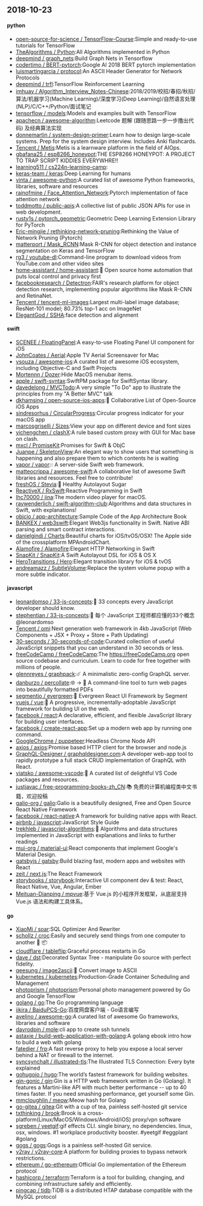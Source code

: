 ## 2018-10-23

#### python
* [open-source-for-science / TensorFlow-Course](https://github.com/open-source-for-science/TensorFlow-Course):Simple and ready-to-use tutorials for TensorFlow
* [TheAlgorithms / Python](https://github.com/TheAlgorithms/Python):All Algorithms implemented in Python
* [deepmind / graph_nets](https://github.com/deepmind/graph_nets):Build Graph Nets in Tensorflow
* [codertimo / BERT-pytorch](https://github.com/codertimo/BERT-pytorch):Google AI 2018 BERT pytorch implementation
* [luismartingarcia / protocol](https://github.com/luismartingarcia/protocol):An ASCII Header Generator for Network Protocols
* [deepmind / trfl](https://github.com/deepmind/trfl):TensorFlow Reinforcement Learning
* [imhuay / Algorithm_Interview_Notes-Chinese](https://github.com/imhuay/Algorithm_Interview_Notes-Chinese):2018/2019/校招/春招/秋招/算法/机器学习(Machine Learning)/深度学习(Deep Learning)/自然语言处理(NLP)/C/C++/Python/面试笔记
* [tensorflow / models](https://github.com/tensorflow/models):Models and examples built with TensorFlow
* [apachecn / awesome-algorithm](https://github.com/apachecn/awesome-algorithm):Leetcode 题解 (跟随思路一步一步撸出代码) 及经典算法实现
* [donnemartin / system-design-primer](https://github.com/donnemartin/system-design-primer):Learn how to design large-scale systems. Prep for the system design interview. Includes Anki flashcards.
* [Tencent / Metis](https://github.com/Tencent/Metis):Metis is a learnware platform in the field of AIOps.
* [gbafana25 / esp8266_honeypot](https://github.com/gbafana25/esp8266_honeypot):THE ESP8266 HONEYPOT: A PROJECT TO TRAP SCRIPT KIDDIES EVERYWHRE!!
* [learning511 / cs224n-learning-camp](https://github.com/learning511/cs224n-learning-camp):
* [keras-team / keras](https://github.com/keras-team/keras):Deep Learning for humans
* [vinta / awesome-python](https://github.com/vinta/awesome-python):A curated list of awesome Python frameworks, libraries, software and resources
* [rainofmine / Face_Attention_Network](https://github.com/rainofmine/Face_Attention_Network):Pytorch implementation of face attention network
* [toddmotto / public-apis](https://github.com/toddmotto/public-apis):A collective list of public JSON APIs for use in web development.
* [rusty1s / pytorch_geometric](https://github.com/rusty1s/pytorch_geometric):Geometric Deep Learning Extension Library for PyTorch
* [Eric-mingjie / rethinking-network-pruning](https://github.com/Eric-mingjie/rethinking-network-pruning):Rethinking the Value of Network Pruning (Pytorch)
* [matterport / Mask_RCNN](https://github.com/matterport/Mask_RCNN):Mask R-CNN for object detection and instance segmentation on Keras and TensorFlow
* [rg3 / youtube-dl](https://github.com/rg3/youtube-dl):Command-line program to download videos from YouTube.com and other video sites
* [home-assistant / home-assistant](https://github.com/home-assistant/home-assistant):🏡
Open source home automation that puts local control and privacy first
* [facebookresearch / Detectron](https://github.com/facebookresearch/Detectron):FAIR's research platform for object detection research, implementing popular algorithms like Mask R-CNN and RetinaNet.
* [Tencent / tencent-ml-images](https://github.com/Tencent/tencent-ml-images):Largest multi-label image database; ResNet-101 model; 80.73% top-1 acc on ImageNet
* [ElegantGod / SSHA](https://github.com/ElegantGod/SSHA):face detection and alignment

#### swift
* [SCENEE / FloatingPanel](https://github.com/SCENEE/FloatingPanel):A easy-to-use Floating Panel UI component for iOS
* [JohnCoates / Aerial](https://github.com/JohnCoates/Aerial):Apple TV Aerial Screensaver for Mac
* [vsouza / awesome-ios](https://github.com/vsouza/awesome-ios):A curated list of awesome iOS ecosystem, including Objective-C and Swift Projects
* [Mortennn / Dozer](https://github.com/Mortennn/Dozer):Hide MacOS menubar items.
* [apple / swift-syntax](https://github.com/apple/swift-syntax):SwiftPM package for SwiftSyntax library.
* [davedelong / MVCTodo](https://github.com/davedelong/MVCTodo):A very simple "To Do" app to illustrate the principles from my "A Better MVC" talk
* [dkhamsing / open-source-ios-apps](https://github.com/dkhamsing/open-source-ios-apps):📱
Collaborative List of Open-Source iOS Apps
* [sindresorhus / CircularProgress](https://github.com/sindresorhus/CircularProgress):Circular progress indicator for your macOS app
* [marcosgriselli / Sizes](https://github.com/marcosgriselli/Sizes):View your app on different device and font sizes
* [yichengchen / clashX](https://github.com/yichengchen/clashX):A rule based custom proxy with GUI for Mac base on clash.
* [mxcl / PromiseKit](https://github.com/mxcl/PromiseKit):Promises for Swift & ObjC
* [Juanpe / SkeletonView](https://github.com/Juanpe/SkeletonView):An elegant way to show users that something is happening and also prepare them to which contents he is waiting
* [vapor / vapor](https://github.com/vapor/vapor):💧
A server-side Swift web framework.
* [matteocrippa / awesome-swift](https://github.com/matteocrippa/awesome-swift):A collaborative list of awesome Swift libraries and resources. Feel free to contribute!
* [freshOS / Stevia](https://github.com/freshOS/Stevia):🍃
Healthy Autolayout Sugar
* [ReactiveX / RxSwift](https://github.com/ReactiveX/RxSwift):Reactive Programming in Swift
* [lhc70000 / iina](https://github.com/lhc70000/iina):The modern video player for macOS.
* [raywenderlich / swift-algorithm-club](https://github.com/raywenderlich/swift-algorithm-club):Algorithms and data structures in Swift, with explanations!
* [objcio / app-architecture](https://github.com/objcio/app-architecture):Sample Code of the App Architecture Book
* [BANKEX / web3swift](https://github.com/BANKEX/web3swift):Elegant Web3js functionality in Swift. Native ABI parsing and smart contract interactions.
* [danielgindi / Charts](https://github.com/danielgindi/Charts):Beautiful charts for iOS/tvOS/OSX! The Apple side of the crossplatform MPAndroidChart.
* [Alamofire / Alamofire](https://github.com/Alamofire/Alamofire):Elegant HTTP Networking in Swift
* [SnapKit / SnapKit](https://github.com/SnapKit/SnapKit):A Swift Autolayout DSL for iOS & OS X
* [HeroTransitions / Hero](https://github.com/HeroTransitions/Hero):Elegant transition library for iOS & tvOS
* [andreamazz / SubtleVolume](https://github.com/andreamazz/SubtleVolume):Replace the system volume popup with a more subtle indicator.

#### javascript
* [leonardomso / 33-js-concepts](https://github.com/leonardomso/33-js-concepts):📜
33 concepts every JavaScript developer should know.
* [stephentian / 33-js-concepts](https://github.com/stephentian/33-js-concepts):📜
每个 JavaScript 工程师都应懂的33个概念 @leonardomso
* [Tencent / omi](https://github.com/Tencent/omi):Next generation web framework in 4kb JavaScript (Web Components + JSX + Proxy + Store + Path Updating)
* [30-seconds / 30-seconds-of-code](https://github.com/30-seconds/30-seconds-of-code):Curated collection of useful JavaScript snippets that you can understand in 30 seconds or less.
* [freeCodeCamp / freeCodeCamp](https://github.com/freeCodeCamp/freeCodeCamp):The https://freeCodeCamp.org open source codebase and curriculum. Learn to code for free together with millions of people.
* [glennreyes / graphpack](https://github.com/glennreyes/graphpack):☄️
A minimalistic zero-config GraphQL server.
* [danburzo / percollate](https://github.com/danburzo/percollate):🌐
→
📖
A command-line tool to turn web pages into beautifully formatted PDFs
* [segmentio / evergreen](https://github.com/segmentio/evergreen):🌲
Evergreen React UI Framework by Segment
* [vuejs / vue](https://github.com/vuejs/vue):🖖
A progressive, incrementally-adoptable JavaScript framework for building UI on the web.
* [facebook / react](https://github.com/facebook/react):A declarative, efficient, and flexible JavaScript library for building user interfaces.
* [facebook / create-react-app](https://github.com/facebook/create-react-app):Set up a modern web app by running one command.
* [GoogleChrome / puppeteer](https://github.com/GoogleChrome/puppeteer):Headless Chrome Node API
* [axios / axios](https://github.com/axios/axios):Promise based HTTP client for the browser and node.js
* [GraphQL-Designer / graphqldesigner.com](https://github.com/GraphQL-Designer/graphqldesigner.com):A developer web-app tool to rapidly prototype a full stack CRUD implementation of GraphQL with React.
* [viatsko / awesome-vscode](https://github.com/viatsko/awesome-vscode):🎨
A curated list of delightful VS Code packages and resources.
* [justjavac / free-programming-books-zh_CN](https://github.com/justjavac/free-programming-books-zh_CN):📚
免费的计算机编程类中文书籍，欢迎投稿
* [galio-org / galio](https://github.com/galio-org/galio):Galio is a beautifully designed, Free and Open Source React Native Framework
* [facebook / react-native](https://github.com/facebook/react-native):A framework for building native apps with React.
* [airbnb / javascript](https://github.com/airbnb/javascript):JavaScript Style Guide
* [trekhleb / javascript-algorithms](https://github.com/trekhleb/javascript-algorithms):🤖
Algorithms and data structures implemented in JavaScript with explanations and links to further readings
* [mui-org / material-ui](https://github.com/mui-org/material-ui):React components that implement Google's Material Design.
* [gatsbyjs / gatsby](https://github.com/gatsbyjs/gatsby):Build blazing fast, modern apps and websites with React
* [zeit / next.js](https://github.com/zeit/next.js):The React Framework
* [storybooks / storybook](https://github.com/storybooks/storybook):Interactive UI component dev & test: React, React Native, Vue, Angular, Ember
* [Meituan-Dianping / mpvue](https://github.com/Meituan-Dianping/mpvue):基于 Vue.js 的小程序开发框架，从底层支持 Vue.js 语法和构建工具体系。

#### go
* [XiaoMi / soar](https://github.com/XiaoMi/soar):SQL Optimizer And Rewriter
* [schollz / croc](https://github.com/schollz/croc):Easily and securely send things from one computer to another
🐊
📦
* [cloudflare / tableflip](https://github.com/cloudflare/tableflip):Graceful process restarts in Go
* [dave / dst](https://github.com/dave/dst):Decorated Syntax Tree - manipulate Go source with perfect fidelity.
* [qeesung / image2ascii](https://github.com/qeesung/image2ascii):🌁
Convert image to ASCII
* [kubernetes / kubernetes](https://github.com/kubernetes/kubernetes):Production-Grade Container Scheduling and Management
* [photoprism / photoprism](https://github.com/photoprism/photoprism):Personal photo management powered by Go and Google TensorFlow
* [golang / go](https://github.com/golang/go):The Go programming language
* [iikira / BaiduPCS-Go](https://github.com/iikira/BaiduPCS-Go):百度网盘客户端 - Go语言编写
* [avelino / awesome-go](https://github.com/avelino/awesome-go):A curated list of awesome Go frameworks, libraries and software
* [davrodpin / mole](https://github.com/davrodpin/mole):cli app to create ssh tunnels
* [astaxie / build-web-application-with-golang](https://github.com/astaxie/build-web-application-with-golang):A golang ebook intro how to build a web with golang
* [fatedier / frp](https://github.com/fatedier/frp):A fast reverse proxy to help you expose a local server behind a NAT or firewall to the internet.
* [syncsynchalt / illustrated-tls](https://github.com/syncsynchalt/illustrated-tls):The Illustrated TLS Connection: Every byte explained
* [gohugoio / hugo](https://github.com/gohugoio/hugo):The world’s fastest framework for building websites.
* [gin-gonic / gin](https://github.com/gin-gonic/gin):Gin is a HTTP web framework written in Go (Golang). It features a Martini-like API with much better performance -- up to 40 times faster. If you need smashing performance, get yourself some Gin.
* [mmcloughlin / meow](https://github.com/mmcloughlin/meow):Meow hash for Golang
* [go-gitea / gitea](https://github.com/go-gitea/gitea):Git with a cup of tea, painless self-hosted git service
* [txthinking / brook](https://github.com/txthinking/brook):Brook is a cross-platform(Linux/MacOS/Windows/Android/iOS) proxy/vpn software
* [sgreben / yeetgif](https://github.com/sgreben/yeetgif):gif effects CLI. single binary, no dependencies. linux, osx, windows. #1 workplace productivity booster. #yeetgif #eggplant #golang
* [gogs / gogs](https://github.com/gogs/gogs):Gogs is a painless self-hosted Git service.
* [v2ray / v2ray-core](https://github.com/v2ray/v2ray-core):A platform for building proxies to bypass network restrictions.
* [ethereum / go-ethereum](https://github.com/ethereum/go-ethereum):Official Go implementation of the Ethereum protocol
* [hashicorp / terraform](https://github.com/hashicorp/terraform):Terraform is a tool for building, changing, and combining infrastructure safely and efficiently.
* [pingcap / tidb](https://github.com/pingcap/tidb):TiDB is a distributed HTAP database compatible with the MySQL protocol
